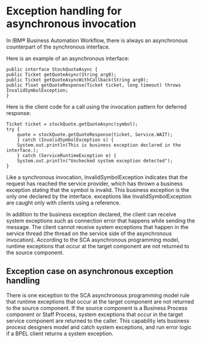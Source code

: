 <!-- image -->

# Exception handling for asynchronous invocation

In IBM® Business Automation Workflow, there is always an
asynchronous counterpart of the synchronous interface.

Here is an example of an asynchronous interface:

```
public interface StockQuoteAsync {
public Ticket getQuoteAsync(String arg0);
public Ticket getQuoteAsyncWithCallback(String arg0);
public float getQuoteResponse(Ticket ticket, long timeout) throws InvalidSymbolException;
}
```

Here is the client code for a call using the invocation pattern for deferred response:

```
Ticket ticket = stockQuote.getQuoteAsync(symbol);
try {
	quote = stockQuote.getQuoteResponse(ticket, Service.WAIT);
	} catch (InvalidSymbolException s) {
	System.out.println(This is business exception declared in the interface.);
	} catch (ServiceRuntimeException e) {
	System.out.println("Unchecked system exception detected");
}
```

Like a synchronous invocation, InvalidSymbolException indicates that the request has reached the
service provider, which has thrown a business exception stating that the symbol is invalid. This
business exception is the only one declared by the interface. exceptions like InvalidSymbolException
are caught only with clients using a reference.

In addition to the business exception declared, the client can receive system exceptions such as
connection error that happens while sending the message. The client cannot receive system exceptions
that happen in the service thread (the thread on the service side of the asynchronous invocation).
According to the SCA asynchronous programming model, runtime exceptions that occur at the target
component are not returned to the source component.

## Exception case on asynchronous exception handling

There is one exception to the SCA asynchronous programming model rule that runtime exceptions
that occur at the target component are not returned to the source component. If the source component
is a Business Process component or Staff Process, system exceptions that occur in the target service
component are returned to the caller. This capability lets business process designers model and
catch system exceptions, and run error logic if a BPEL client returns a system exception.